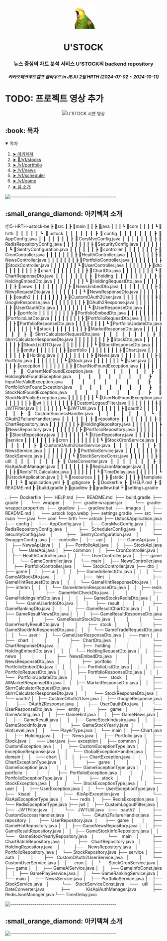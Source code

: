 <p align="center"> 
  <img src="images/ustock logo.webp" alt="U'STOCK Logo" width="80px" height="80px">
</p>
<h1 align="center"> U'STOCK </h1>
<h3 align="center"> 뉴스 중심의 차트 분석 서비스 U'STOCK의 backend repository </h3>
<h5 align="center"> 카카오테크부트캠프 클라우드 in JEJU 2팀 HRTH (2024-07-02 ~ 2024-10-11) </h5>

# TODO: 프로젝트 영상 추가
<p align="center"> 
  <img src="images/ustock demo.gif" alt="U'STOCK 시연 영상" height="282px" width="637">
</p>

<!-- 목차 -->
<h2 id="table-of-contents"> :book: 목차</h2>

<details open="open">
  <summary>목차</summary>
  <ol>
    <li><a href="#architecture"> ➤ 아키텍쳐</a></li>
    <li><a href="#stocks"> ➤ /v1/stocks</a></li>
    <li><a href="#portfolio"> ➤ /v1/portfolio</a></li>
    <li><a href="#news"> ➤ /v1/news</a></li>
    <li><a href="#scheduler"> ➤ /v1/scheduler</a></li>
    <li><a href="#game"> ➤ /v1/game</a></li>
    <li><a href="#teammates"> ➤ 팀 소개</a></li>
  </ol>
</details>

![-----------------------------------------------------](https://raw.githubusercontent.com/andreasbm/readme/master/assets/lines/rainbow.png)

<!-- 아키텍쳐 -->
<h2 id="architecture"> :small_orange_diamond: 아키텍쳐 소개</h2>
<p align="justify">
📦5-HRTH-ustock-be
 ┣ 📂src
 ┃ ┣ 📂main
 ┃ ┃ ┣ 📂java
 ┃ ┃ ┃ ┗ 📂com
 ┃ ┃ ┃ ┃ ┗ 📂hrth
 ┃ ┃ ┃ ┃ ┃ ┗ 📂ustock
 ┃ ┃ ┃ ┃ ┃ ┃ ┣ 📂config
 ┃ ┃ ┃ ┃ ┃ ┃ ┃ ┣ 📜AppConfig.java
 ┃ ┃ ┃ ┃ ┃ ┃ ┃ ┣ 📜CorsMvcConfig.java
 ┃ ┃ ┃ ┃ ┃ ┃ ┃ ┣ 📜RedisRepositoryConfig.java
 ┃ ┃ ┃ ┃ ┃ ┃ ┃ ┣ 📜SecurityConfig.java
 ┃ ┃ ┃ ┃ ┃ ┃ ┃ ┗ 📜SentryConfiguration.java
 ┃ ┃ ┃ ┃ ┃ ┃ ┣ 📂controller
 ┃ ┃ ┃ ┃ ┃ ┃ ┃ ┣ 📜CronController.java
 ┃ ┃ ┃ ┃ ┃ ┃ ┃ ┣ 📜HealthController.java
 ┃ ┃ ┃ ┃ ┃ ┃ ┃ ┣ 📜NewsController.java
 ┃ ┃ ┃ ┃ ┃ ┃ ┃ ┣ 📜PortfolioController.java
 ┃ ┃ ┃ ┃ ┃ ┃ ┃ ┣ 📜StockController.java
 ┃ ┃ ┃ ┃ ┃ ┃ ┃ ┗ 📜UserController.java
 ┃ ┃ ┃ ┃ ┃ ┃ ┣ 📂dto
 ┃ ┃ ┃ ┃ ┃ ┃ ┃ ┣ 📂chart
 ┃ ┃ ┃ ┃ ┃ ┃ ┃ ┃ ┣ 📜ChartDto.java
 ┃ ┃ ┃ ┃ ┃ ┃ ┃ ┃ ┗ 📜ChartResponseDto.java
 ┃ ┃ ┃ ┃ ┃ ┃ ┃ ┣ 📂holding
 ┃ ┃ ┃ ┃ ┃ ┃ ┃ ┃ ┣ 📜HoldingEmbedDto.java
 ┃ ┃ ┃ ┃ ┃ ┃ ┃ ┃ ┗ 📜HoldingRequestDto.java
 ┃ ┃ ┃ ┃ ┃ ┃ ┃ ┣ 📂news
 ┃ ┃ ┃ ┃ ┃ ┃ ┃ ┃ ┣ 📜NewsEmbedDto.java
 ┃ ┃ ┃ ┃ ┃ ┃ ┃ ┃ ┣ 📜NewsRequestDto.java
 ┃ ┃ ┃ ┃ ┃ ┃ ┃ ┃ ┗ 📜NewsResponseDto.java
 ┃ ┃ ┃ ┃ ┃ ┃ ┃ ┣ 📂oauth2
 ┃ ┃ ┃ ┃ ┃ ┃ ┃ ┃ ┣ 📜CustomOAuth2User.java
 ┃ ┃ ┃ ┃ ┃ ┃ ┃ ┃ ┣ 📜GoogleResponse.java
 ┃ ┃ ┃ ┃ ┃ ┃ ┃ ┃ ┣ 📜OAuth2Response.java
 ┃ ┃ ┃ ┃ ┃ ┃ ┃ ┃ ┣ 📜UserOauthDto.java
 ┃ ┃ ┃ ┃ ┃ ┃ ┃ ┃ ┗ 📜UserResponseDto.java
 ┃ ┃ ┃ ┃ ┃ ┃ ┃ ┣ 📂portfolio
 ┃ ┃ ┃ ┃ ┃ ┃ ┃ ┃ ┣ 📜PortfolioEmbedDto.java
 ┃ ┃ ┃ ┃ ┃ ┃ ┃ ┃ ┣ 📜PortfolioListDto.java
 ┃ ┃ ┃ ┃ ┃ ┃ ┃ ┃ ┣ 📜PortfolioRequestDto.java
 ┃ ┃ ┃ ┃ ┃ ┃ ┃ ┃ ┣ 📜PortfolioResponseDto.java
 ┃ ┃ ┃ ┃ ┃ ┃ ┃ ┃ ┗ 📜PortfolioUpdateDto.java
 ┃ ┃ ┃ ┃ ┃ ┃ ┃ ┗ 📂stock
 ┃ ┃ ┃ ┃ ┃ ┃ ┃ ┃ ┣ 📜MarketResponseDto.java
 ┃ ┃ ┃ ┃ ┃ ┃ ┃ ┃ ┣ 📜SkrrrCalculatorRequestDto.java
 ┃ ┃ ┃ ┃ ┃ ┃ ┃ ┃ ┣ 📜SkrrrCalculatorResponseDto.java
 ┃ ┃ ┃ ┃ ┃ ┃ ┃ ┃ ┣ 📜StockDto.java
 ┃ ┃ ┃ ┃ ┃ ┃ ┃ ┃ ┣ 📜StockListDTO.java
 ┃ ┃ ┃ ┃ ┃ ┃ ┃ ┃ ┗ 📜StockResponseDto.java
 ┃ ┃ ┃ ┃ ┃ ┃ ┣ 📂entity
 ┃ ┃ ┃ ┃ ┃ ┃ ┃ ┣ 📂portfolio
 ┃ ┃ ┃ ┃ ┃ ┃ ┃ ┃ ┣ 📜Chart.java
 ┃ ┃ ┃ ┃ ┃ ┃ ┃ ┃ ┣ 📜Holding.java
 ┃ ┃ ┃ ┃ ┃ ┃ ┃ ┃ ┣ 📜News.java
 ┃ ┃ ┃ ┃ ┃ ┃ ┃ ┃ ┣ 📜Portfolio.java
 ┃ ┃ ┃ ┃ ┃ ┃ ┃ ┃ ┗ 📜Stock.java
 ┃ ┃ ┃ ┃ ┃ ┃ ┃ ┗ 📜User.java
 ┃ ┃ ┃ ┃ ┃ ┃ ┣ 📂exception
 ┃ ┃ ┃ ┃ ┃ ┃ ┃ ┣ 📜ChartNotFoundException.java
 ┃ ┃ ┃ ┃ ┃ ┃ ┃ ┣ 📜CurrentNotFoundException.java
 ┃ ┃ ┃ ┃ ┃ ┃ ┃ ┣ 📜HoldingNotFoundException.java
 ┃ ┃ ┃ ┃ ┃ ┃ ┃ ┣ 📜InputNotValidException.java
 ┃ ┃ ┃ ┃ ┃ ┃ ┃ ┣ 📜PortfolioNotFoundException.java
 ┃ ┃ ┃ ┃ ┃ ┃ ┃ ┣ 📜StockNotFoundException.java
 ┃ ┃ ┃ ┃ ┃ ┃ ┃ ┣ 📜StockNotPublicException.java
 ┃ ┃ ┃ ┃ ┃ ┃ ┃ ┗ 📜UserNotFoundException.java
 ┃ ┃ ┃ ┃ ┃ ┃ ┣ 📂jwt
 ┃ ┃ ┃ ┃ ┃ ┃ ┃ ┣ 📜CustomLogoutFilter.java
 ┃ ┃ ┃ ┃ ┃ ┃ ┃ ┣ 📜JWTFilter.java
 ┃ ┃ ┃ ┃ ┃ ┃ ┃ ┗ 📜JWTUtil.java
 ┃ ┃ ┃ ┃ ┃ ┃ ┣ 📂oauth2
 ┃ ┃ ┃ ┃ ┃ ┃ ┃ ┣ 📜CustomSuccessHandler.java
 ┃ ┃ ┃ ┃ ┃ ┃ ┃ ┗ 📜OAuth2FailureHandler.java
 ┃ ┃ ┃ ┃ ┃ ┃ ┣ 📂repository
 ┃ ┃ ┃ ┃ ┃ ┃ ┃ ┣ 📜ChartRepository.java
 ┃ ┃ ┃ ┃ ┃ ┃ ┃ ┣ 📜HoldingRepository.java
 ┃ ┃ ┃ ┃ ┃ ┃ ┃ ┣ 📜NewsRepository.java
 ┃ ┃ ┃ ┃ ┃ ┃ ┃ ┣ 📜PortfolioRepository.java
 ┃ ┃ ┃ ┃ ┃ ┃ ┃ ┣ 📜StockRepository.java
 ┃ ┃ ┃ ┃ ┃ ┃ ┃ ┗ 📜UserRepository.java
 ┃ ┃ ┃ ┃ ┃ ┃ ┣ 📂service
 ┃ ┃ ┃ ┃ ┃ ┃ ┃ ┣ 📂cron
 ┃ ┃ ┃ ┃ ┃ ┃ ┃ ┃ ┗ 📜StockCronService.java
 ┃ ┃ ┃ ┃ ┃ ┃ ┃ ┣ 📜CustomOAuth2UserService.java
 ┃ ┃ ┃ ┃ ┃ ┃ ┃ ┣ 📜NewsService.java
 ┃ ┃ ┃ ┃ ┃ ┃ ┃ ┣ 📜PortfolioService.java
 ┃ ┃ ┃ ┃ ┃ ┃ ┃ ┣ 📜StockService.java
 ┃ ┃ ┃ ┃ ┃ ┃ ┃ ┗ 📜StockServiceConst.java
 ┃ ┃ ┃ ┃ ┃ ┃ ┣ 📂util
 ┃ ┃ ┃ ┃ ┃ ┃ ┃ ┣ 📜DateConverter.java
 ┃ ┃ ┃ ┃ ┃ ┃ ┃ ┣ 📜KisApiAuthManager.java
 ┃ ┃ ┃ ┃ ┃ ┃ ┃ ┣ 📜RedisJsonManager.java
 ┃ ┃ ┃ ┃ ┃ ┃ ┃ ┣ 📜RedisTTLCalculator.java
 ┃ ┃ ┃ ┃ ┃ ┃ ┃ ┗ 📜TimeDelay.java
 ┃ ┃ ┃ ┃ ┃ ┃ ┗ 📜UstockApplication.java
 ┃ ┃ ┗ 📂resources
 ┃ ┃ ┃ ┣ 📂static
 ┃ ┃ ┃ ┣ 📂template
 ┃ ┃ ┃ ┗ 📜application.yml
 ┣ 📜.gitignore
 ┣ 📜Dockerfile
 ┣ 📜HELP.md
 ┣ 📜README.md
 ┣ 📜build.gradle
 ┣ 📜gradlew
 ┣ 📜gradlew.bat
 ┗ 📜settings.gradle
</p>
<p align="justify">
  .
  ├── Dockerfile
  ├── HELP.md
  ├── README.md
  ├── build.gradle
  ├── gradle
  │   └── wrapper
  │       ├── gradle-wrapper.jar
  │       └── gradle-wrapper.properties
  ├── gradlew
  ├── gradlew.bat
  ├── images
  │   ├── README.md
  │   └── ustock logo.webp
  ├── settings.gradle
  └── src
      └── main
          └── java
              └── com
                  └── hrth
                      └── ustock
                          ├── UstockApplication.java
                          ├── config
                          │   ├── AppConfig.java
                          │   ├── CorsMvcConfig.java
                          │   ├── RedisRepositoryConfig.java
                          │   ├── SchedulerConfig.java
                          │   ├── SecurityConfig.java
                          │   ├── SentryConfiguration.java
                          │   └── SwaggerConfig.java
                          ├── controller
                          │   ├── api
                          │   │   ├── GameApi.java
                          │   │   ├── NewsApi.java
                          │   │   ├── PortfolioApi.java
                          │   │   ├── StockApi.java
                          │   │   └── UserApi.java
                          │   ├── common
                          │   │   ├── CronController.java
                          │   │   ├── HealthController.java
                          │   │   └── UserController.java
                          │   ├── game
                          │   │   └── GameController.java
                          │   └── main
                          │       ├── NewsController.java
                          │       ├── PortfolioController.java
                          │       └── StockController.java
                          ├── dto
                          │   ├── game
                          │   │   ├── ai
                          │   │   │   ├── GameAiSelectDto.java
                          │   │   │   └── GameAiStockDto.java
                          │   │   ├── hint
                          │   │   │   ├── GameHintRequestDto.java
                          │   │   │   └── GameHintResponseDto.java
                          │   │   ├── interim
                          │   │   │   └── GameInterimResponseDto.java
                          │   │   ├── redis
                          │   │   │   ├── GameHintCheckDto.java
                          │   │   │   ├── GameHoldingsInfoDto.java
                          │   │   │   ├── GameStocksRedisDto.java
                          │   │   │   └── GameUserInfoDto.java
                          │   │   ├── result
                          │   │   │   ├── GameRankingDto.java
                          │   │   │   ├── GameResultChartDto.java
                          │   │   │   ├── GameResultNewsDto.java
                          │   │   │   ├── GameResultResponseDto.java
                          │   │   │   ├── GameResultStockDto.java
                          │   │   │   └── GameYearlyResultDto.java
                          │   │   ├── stock
                          │   │   │   ├── GameStockInfoResponseDto.java
                          │   │   │   └── GameTradeRequestDto.java
                          │   │   └── user
                          │   │       └── GameUserResponseDto.java
                          │   ├── main
                          │   │   ├── chart
                          │   │   │   ├── ChartDto.java
                          │   │   │   └── ChartResponseDto.java
                          │   │   ├── holding
                          │   │   │   ├── HoldingEmbedDto.java
                          │   │   │   └── HoldingRequestDto.java
                          │   │   ├── news
                          │   │   │   ├── NewsEmbedDto.java
                          │   │   │   └── NewsResponseDto.java
                          │   │   ├── portfolio
                          │   │   │   ├── PortfolioEmbedDto.java
                          │   │   │   ├── PortfolioListDto.java
                          │   │   │   ├── PortfolioRequestDto.java
                          │   │   │   ├── PortfolioResponseDto.java
                          │   │   │   └── PortfolioUpdateDto.java
                          │   │   └── stock
                          │   │       ├── AllMarketResponseDto.java
                          │   │       ├── MarketResponseDto.java
                          │   │       ├── SkrrrCalculatorRequestDto.java
                          │   │       ├── SkrrrCalculatorResponseDto.java
                          │   │       └── StockResponseDto.java
                          │   └── oauth2
                          │       ├── CustomOAuth2User.java
                          │       ├── GoogleResponse.java
                          │       ├── OAuth2Response.java
                          │       ├── UserOauthDto.java
                          │       └── UserResponseDto.java
                          ├── entity
                          │   ├── game
                          │   │   ├── GameActing.java
                          │   │   ├── GameHint.java
                          │   │   ├── GameNews.java
                          │   │   ├── GameResult.java
                          │   │   ├── GameStockIndustry.java
                          │   │   ├── GameStockInfo.java
                          │   │   ├── GameStockYearly.java
                          │   │   ├── HintLevel.java
                          │   │   └── PlayerType.java
                          │   └── main
                          │       ├── Chart.java
                          │       ├── Holding.java
                          │       ├── News.java
                          │       ├── Portfolio.java
                          │       ├── Stock.java
                          │       └── User.java
                          ├── exception
                          │   ├── common
                          │   │   ├── CustomException.java
                          │   │   ├── CustomExceptionType.java
                          │   │   ├── ExceptionResponse.java
                          │   │   └── GlobalExceptionHandler.java
                          │   ├── domain
                          │   │   ├── chart
                          │   │   │   ├── ChartException.java
                          │   │   │   └── ChartExceptionType.java
                          │   │   ├── game
                          │   │   │   ├── GameException.java
                          │   │   │   └── GameExceptionType.java
                          │   │   ├── portfolio
                          │   │   │   ├── PortfolioException.java
                          │   │   │   └── PortfolioExceptionType.java
                          │   │   ├── stock
                          │   │   │   ├── StockException.java
                          │   │   │   └── StockExceptionType.java
                          │   │   └── user
                          │   │       ├── UserException.java
                          │   │       └── UserExceptionType.java
                          │   ├── kisapi
                          │   │   ├── KisApiException.java
                          │   │   └── KisApiExceptionType.java
                          │   └── redis
                          │       ├── RedisException.java
                          │       └── RedisExceptionType.java
                          ├── jwt
                          │   ├── CustomLogoutFilter.java
                          │   ├── JWTFilter.java
                          │   └── JWTUtil.java
                          ├── oauth2
                          │   ├── CustomSuccessHandler.java
                          │   └── OAuth2FailureHandler.java
                          ├── repository
                          │   ├── UserRepository.java
                          │   ├── game
                          │   │   ├── GameHintRepository.java
                          │   │   ├── GameNewsRepository.java
                          │   │   ├── GameResultRepository.java
                          │   │   ├── GameStockInfoRepository.java
                          │   │   └── GameStockYearlyRepository.java
                          │   └── main
                          │       ├── ChartBatchRepository.java
                          │       ├── ChartRepository.java
                          │       ├── HoldingRepository.java
                          │       ├── NewsRepository.java
                          │       ├── PortfolioRepository.java
                          │       └── StockRepository.java
                          ├── service
                          │   ├── auth
                          │   │   ├── CustomOAuth2UserService.java
                          │   │   └── CustomUserService.java
                          │   ├── cron
                          │   │   └── StockCronService.java
                          │   ├── game
                          │   │   ├── GameAiService.java
                          │   │   ├── GameInfoConst.java
                          │   │   ├── GamePlayService.java
                          │   │   └── GameRankingService.java
                          │   └── main
                          │       ├── NewsService.java
                          │       ├── PortfolioService.java
                          │       ├── StockService.java
                          │       └── StockServiceConst.java
                          └── util
                              ├── DateConverter.java
                              ├── KisApiAuthManager.java
                              ├── RedisJsonManager.java
                              └── TimeDelay.java
</p>

![-----------------------------------------------------](https://raw.githubusercontent.com/andreasbm/readme/master/assets/lines/rainbow.png)

<!--  -->
<h2 id="architecture"> :small_orange_diamond: 아키텍쳐 소개</h2>

<p align="justify"> 

</p>

![-----------------------------------------------------](https://raw.githubusercontent.com/andreasbm/readme/master/assets/lines/rainbow.png)
